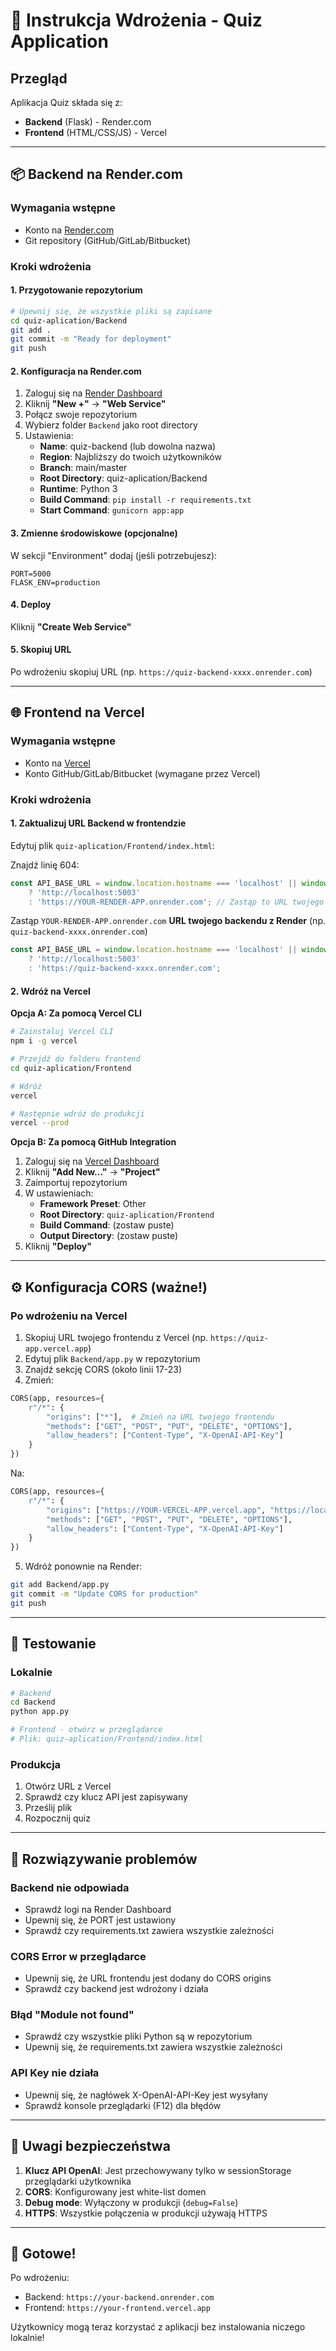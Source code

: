 # 🚀 Instrukcja Wdrożenia - Quiz Application

## Przegląd
Aplikacja Quiz składa się z:
- **Backend** (Flask) - Render.com
- **Frontend** (HTML/CSS/JS) - Vercel

---

## 📦 Backend na Render.com

### Wymagania wstępne
- Konto na [Render.com](https://render.com)
- Git repository (GitHub/GitLab/Bitbucket)

### Kroki wdrożenia

#### 1. Przygotowanie repozytorium
```bash
# Upewnij się, że wszystkie pliki są zapisane
cd quiz-aplication/Backend
git add .
git commit -m "Ready for deployment"
git push
```

#### 2. Konfiguracja na Render.com

1. Zaloguj się na [Render Dashboard](https://dashboard.render.com)
2. Kliknij **"New +"** → **"Web Service"**
3. Połącz swoje repozytorium
4. Wybierz folder `Backend` jako root directory
5. Ustawienia:
   - **Name**: quiz-backend (lub dowolna nazwa)
   - **Region**: Najbliższy do twoich użytkowników
   - **Branch**: main/master
   - **Root Directory**: quiz-aplication/Backend
   - **Runtime**: Python 3
   - **Build Command**: `pip install -r requirements.txt`
   - **Start Command**: `gunicorn app:app`

#### 3. Zmienne środowiskowe (opcjonalne)
W sekcji "Environment" dodaj (jeśli potrzebujesz):
```
PORT=5000
FLASK_ENV=production
```

#### 4. Deploy
Kliknij **"Create Web Service"**

#### 5. Skopiuj URL
Po wdrożeniu skopiuj URL (np. `https://quiz-backend-xxxx.onrender.com`)

---

## 🌐 Frontend na Vercel

### Wymagania wstępne
- Konto na [Vercel](https://vercel.com)
- Konto GitHub/GitLab/Bitbucket (wymagane przez Vercel)

### Kroki wdrożenia

#### 1. Zaktualizuj URL Backend w frontendzie

Edytuj plik `quiz-aplication/Frontend/index.html`:

Znajdź linię 604:
```javascript
const API_BASE_URL = window.location.hostname === 'localhost' || window.location.hostname === '127.0.0.1'
    ? 'http://localhost:5003'
    : 'https://YOUR-RENDER-APP.onrender.com'; // Zastąp to URL twojego Render app
```

Zastąp `YOUR-RENDER-APP.onrender.com` **URL twojego backendu z Render** (np. `quiz-backend-xxxx.onrender.com`)

```javascript
const API_BASE_URL = window.location.hostname === 'localhost' || window.location.hostname === '127.0.0.1'
    ? 'http://localhost:5003'
    : 'https://quiz-backend-xxxx.onrender.com';
```

#### 2. Wdróż na Vercel

**Opcja A: Za pomocą Vercel CLI**

```bash
# Zainstaluj Vercel CLI
npm i -g vercel

# Przejdź do folderu frontend
cd quiz-aplication/Frontend

# Wdróż
vercel

# Następnie wdróż do produkcji
vercel --prod
```

**Opcja B: Za pomocą GitHub Integration**

1. Zaloguj się na [Vercel Dashboard](https://vercel.com/dashboard)
2. Kliknij **"Add New..."** → **"Project"**
3. Zaimportuj repozytorium
4. W ustawieniach:
   - **Framework Preset**: Other
   - **Root Directory**: `quiz-aplication/Frontend`
   - **Build Command**: (zostaw puste)
   - **Output Directory**: (zostaw puste)
5. Kliknij **"Deploy"**

---

## ⚙️ Konfiguracja CORS (ważne!)

### Po wdrożeniu na Vercel

1. Skopiuj URL twojego frontendu z Vercel (np. `https://quiz-app.vercel.app`)
2. Edytuj plik `Backend/app.py` w repozytorium
3. Znajdź sekcję CORS (około linii 17-23)
4. Zmień:
```python
CORS(app, resources={
    r"/*": {
        "origins": ["*"],  # Zmień na URL twojego frontendu
        "methods": ["GET", "POST", "PUT", "DELETE", "OPTIONS"],
        "allow_headers": ["Content-Type", "X-OpenAI-API-Key"]
    }
})
```

Na:
```python
CORS(app, resources={
    r"/*": {
        "origins": ["https://YOUR-VERCEL-APP.vercel.app", "https://localhost:5003"],
        "methods": ["GET", "POST", "PUT", "DELETE", "OPTIONS"],
        "allow_headers": ["Content-Type", "X-OpenAI-API-Key"]
    }
})
```

5. Wdróż ponownie na Render:
```bash
git add Backend/app.py
git commit -m "Update CORS for production"
git push
```

---

## 🔧 Testowanie

### Lokalnie
```bash
# Backend
cd Backend
python app.py

# Frontend - otwórz w przeglądarce
# Plik: quiz-aplication/Frontend/index.html
```

### Produkcja
1. Otwórz URL z Vercel
2. Sprawdź czy klucz API jest zapisywany
3. Prześlij plik
4. Rozpocznij quiz

---

## 🐛 Rozwiązywanie problemów

### Backend nie odpowiada
- Sprawdź logi na Render Dashboard
- Upewnij się, że PORT jest ustawiony
- Sprawdź czy requirements.txt zawiera wszystkie zależności

### CORS Error w przeglądarce
- Upewnij się, że URL frontendu jest dodany do CORS origins
- Sprawdź czy backend jest wdrożony i działa

### Błąd "Module not found"
- Sprawdź czy wszystkie pliki Python są w repozytorium
- Upewnij się, że requirements.txt zawiera wszystkie zależności

### API Key nie działa
- Upewnij się, że nagłówek X-OpenAI-API-Key jest wysyłany
- Sprawdź konsole przeglądarki (F12) dla błędów

---

## 📝 Uwagi bezpieczeństwa

1. **Klucz API OpenAI**: Jest przechowywany tylko w sessionStorage przeglądarki użytkownika
2. **CORS**: Konfigurowany jest white-list domen
3. **Debug mode**: Wyłączony w produkcji (`debug=False`)
4. **HTTPS**: Wszystkie połączenia w produkcji używają HTTPS

---

## 🎉 Gotowe!

Po wdrożeniu:
- Backend: `https://your-backend.onrender.com`
- Frontend: `https://your-frontend.vercel.app`

Użytkownicy mogą teraz korzystać z aplikacji bez instalowania niczego lokalnie!


